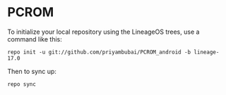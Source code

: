 PCROM
===========


To initialize your local repository using the LineageOS trees, use a command like this:
```
repo init -u git://github.com/priyambubai/PCROM_android -b lineage-17.0

```
Then to sync up:
```
repo sync
```

